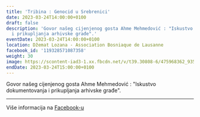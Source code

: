 ```yaml
---
title: 'Tribina : Genocid u Srebrenici'
date: 2023-03-24T14:00:00+0100
draft: false
description: 'Govor našeg cijenjenog gosta Ahme Mehmedović : "Iskustvo dokumentovanja
  i prikupljanja arhivske građe".'
eventDate: 2023-03-24T14:00:00+0100
location: Džemat Lozana - Association Bosniaque de Lausanne
facebook_id: '119328571087358'
weight: 30
image: https://scontent-iad3-1.xx.fbcdn.net/v/t39.30808-6/475968362_935496025377664_1254503329331924344_n.jpg?_nc_cat=109&ccb=1-7&_nc_sid=9e60e4&_nc_ohc=Az3XVp46gZ0Q7kNvwENQyj-&_nc_oc=AdnW7DrFu4WaTu589C5cGl8uoV-jOoQ3JPNFSdwJKg6fHNovPNQGTxMcSMfIj0a5wSw&_nc_zt=23&_nc_ht=scontent-iad3-1.xx&edm=ABTKTjYEAAAA&_nc_gid=a1fMEm4tcMsN7nDu0ZZhhw&oh=00_AfZuiD-BJNqbh6XpwZM1ffkhr-333Eqc9GOj_zsriY6XBg&oe=68CE97C7
endDate: 2023-03-24T15:00:00+0100
---
```


Govor našeg cijenjenog gosta Ahme Mehmedović : "Iskustvo dokumentovanja i prikupljanja arhivske građe".

---

Više informacija na [Facebook-u](https://facebook.com/events/119328571087358)